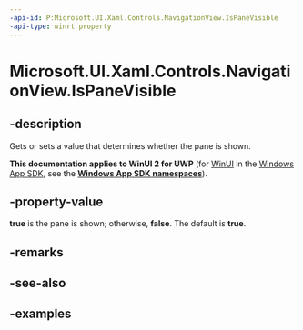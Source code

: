 ```yaml
---
-api-id: P:Microsoft.UI.Xaml.Controls.NavigationView.IsPaneVisible
-api-type: winrt property
---
```

<!-- Property syntax.
public bool IsPaneVisible { get;  set; }
-->

# Microsoft.UI.Xaml.Controls.NavigationView.IsPaneVisible


## -description

Gets or sets a value that determines whether the pane is shown.


**This documentation applies to WinUI 2 for UWP** (for [WinUI](/windows/apps/winui/winui3/) in the [Windows App SDK](/windows/apps/windows-app-sdk/), see the **[Windows App SDK namespaces](/windows/windows-app-sdk/api/winrt/)**).

## -property-value

**true** is the pane is shown; otherwise, **false**. The default is **true**.


## -remarks


## -see-also


## -examples


